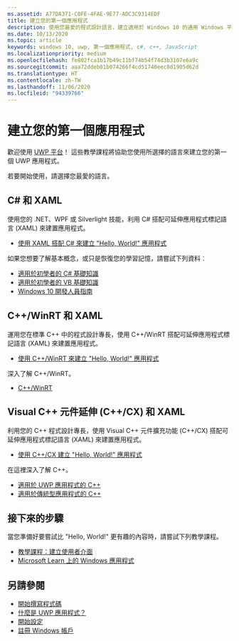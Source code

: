 ```yaml
---
ms.assetid: A77DA371-C0FE-4FAE-9E77-ADC3C9314EDF
title: 建立您的第一個應用程式
description: 使用您最愛的程式設計語言，建立適用於 Windows 10 的通用 Windows 平台 (UWP) 應用程式。
ms.date: 10/13/2020
ms.topic: article
keywords: windows 10, uwp, 第一個應用程式, c#, c++, JavaScript
ms.localizationpriority: medium
ms.openlocfilehash: fe802fca1b17b49c11bf74b54f74d3b3107e6a9c
ms.sourcegitcommit: aaa72ddeb01b074266f4cd51740eec8d1905d62d
ms.translationtype: HT
ms.contentlocale: zh-TW
ms.lasthandoff: 11/06/2020
ms.locfileid: "94339766"
---
```

# <a name="create-your-first-app"></a>建立您的第一個應用程式

歡迎使用 [UWP 平台](universal-application-platform-guide.md)！ 這些教學課程將協助您使用所選擇的語言來建立您的第一個 UWP 應用程式。

若要開始使用，請選擇您最愛的語言。

## <a name="c-and-xaml"></a>C# 和 XAML

使用您的 .NET、WPF 或 Silverlight 技能，利用 C# 搭配可延伸應用程式標記語言 (XAML) 來建置應用程式。

* [使用 XAML 搭配 C# 來建立 "Hello, World!" 應用程式](create-a-hello-world-app-xaml-universal.md)

如果您想要了解基本概念，或只是恢復您的學習記憶，請嘗試下列資料︰

* [適用於初學者的 C# 基礎知識](https://channel9.msdn.com/Series/CSharp-Fundamentals-for-Absolute-Beginners?l=Lvld4EQIC_2706218949)
* [適用於初學者的 VB 基礎知識](/learn/?l=jqMOvLKbC_9206218965)
* [Windows 10 開發人員指南](/learn/)

## <a name="cwinrt-and-xaml"></a>C++/WinRT 和 XAML

運用您在標準 C++ 中的程式設計專長，使用 C++/WinRT 搭配可延伸應用程式標記語言 (XAML) 來建置應用程式。

* [使用 C++/WinRT 來建立 "Hello, World!" 應用程式](create-a-basic-windows-10-app-in-cppwinrt.md)

深入了解 C++/WinRT。

* [C++/WinRT](../cpp-and-winrt-apis/index.md)

## <a name="visual-c-component-extensions-ccx-and-xaml"></a>Visual C++ 元件延伸 (C++/CX) 和 XAML

利用您的 C++ 程式設計專長，使用 Visual C++ 元件擴充功能 (C++/CX) 搭配可延伸應用程式標記語言 (XAML) 來建置應用程式。

* [使用 C++/CX 建立 "Hello, World!" 應用程式](create-a-basic-windows-10-app-in-cpp.md)

在這裡深入了解 C++。

* [適用於 UWP 應用程式的 C++](/cpp/cppcx/universal-windows-apps-cpp?view=vs-2019)
* [適用於傳統型應用程式的 C++](/cpp/windows/desktop-applications-visual-cpp?view=vs-2019)

## <a name="next-steps"></a>接下來的步驟

當您準備好要嘗試比 "Hello, World!" 更有趣的內容時，請嘗試下列教學課程。

* [教學課程：建立使用者介面](../design/basics/xaml-basics-ui.md)
* [Microsoft Learn 上的 Windows 應用程式](/learn/browse/?products=windows)

## <a name="see-also"></a>另請參閱

* [開始撰寫程式碼](create-uwp-apps.md)
* [什麼是 UWP 應用程式？](universal-application-platform-guide.md)
* [開始設定](/windows/apps/get-started/get-set-up.md)
* [註冊 Windows 帳戶](/windows/apps/get-started/sign-up.md)